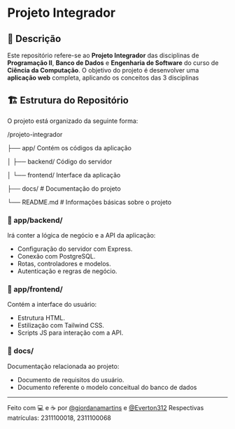 # Projeto Integrador

## 📝 Descrição

Este repositório refere-se ao **Projeto Integrador** das disciplinas de **Programação II**, **Banco de Dados** e **Engenharia de Software** do curso de **Ciência da Computação**. O objetivo do projeto é desenvolver uma **aplicação web** completa, aplicando os conceitos das 3 disciplinas

## 🏗️ Estrutura do Repositório

O projeto está organizado da seguinte forma:

/projeto-integrador

├── app/ Contém os códigos da aplicação

│ ├── backend/ Código do servidor 

│ └── frontend/ Interface da aplicação

├── docs/ # Documentação do projeto

└── README.md # Informações básicas sobre o projeto


### 📁 app/backend/
Irá conter a lógica de negócio e a API da aplicação:
- Configuração do servidor com Express.
- Conexão com PostgreSQL.
- Rotas, controladores e modelos.
- Autenticação e regras de negócio.

### 📁 app/frontend/
Contém a interface do usuário:
- Estrutura HTML.
- Estilização com Tailwind CSS.
- Scripts JS para interação com a API.

### 📁 docs/
Documentação relacionada ao projeto:
- Documento de requisitos do usuário.
- Documento referente o modelo conceitual do banco de dados

---

Feito com 💻 e ☕ por [@giordanamartins](https://github.com/giordanamartins) e [@Everton312](https://github.com/Everton312)
Respectivas matrículas: 2311100018, 2311100068



